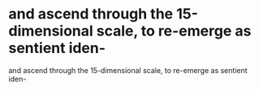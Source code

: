 # and ascend through the 15-dimensional scale, to re-emerge as sentient iden-

and ascend through the 15-dimensional scale, to re-emerge as sentient iden-